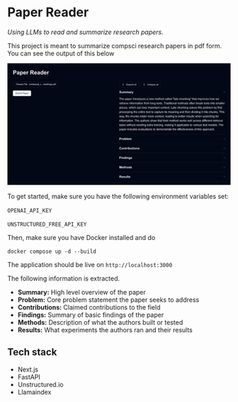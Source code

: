 # Paper Reader

_Using LLMs to read and summarize research papers._

This project is meant to summarize compsci research papers in pdf form. You can see the output of this below

![a screenshot of the application](example.png)

To get started, make sure you have the following environment variables set:

`OPENAI_API_KEY`

`UNSTRUCTURED_FREE_API_KEY`

Then, make sure you have Docker installed and do

```
docker compose up -d --build
```

The application should be live on `http://localhost:3000`

The following information is extracted.

- **Summary:** High level overview of the paper
- **Problem:** Core problem statement the paper seeks to address
- **Contributions:** Claimed contributions to the field
- **Findings:** Summary of basic findings of the paper
- **Methods:** Description of what the authors built or tested
- **Results:** What experiments the authors ran and their results

## Tech stack

- Next.js
- FastAPI
- Unstructured.io
- Llamaindex
